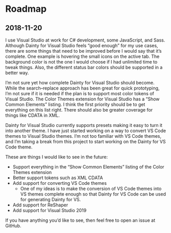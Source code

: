 # Roadmap

## 2018-11-20

I use Visual Studio at work for C# development, some JavaScript, and Sass. Although Dainty for Visual Studio feels “good enough” for my use cases, there are some things that need to be improved before I would say that it’s complete. One example is hovering the small icons on the active tab. The background color is not the one I would choose if I had unlimited time to tweak things. Also, the different status bar colors should be supported in a better way.

I’m not sure yet how complete Dainty for Visual Studio should become. While the search–replace approach has been great for quick prototyping, I’m not sure if it is needed if the plan is to support most color tokens of Visual Studio. The Color Themes extension for Visual Studio has a “Show Common Elements” listing. I think the first priority should be to get everything on this list right. There should also be greater coverage for things like CDATA in XML.

Dainty for Visual Studio currently supports presets making it easy to turn it into another theme. I have just started working on a way to convert VS Code themes to Visual Studio themes. I’m not too familiar with VS Code themes, and I’m taking a break from this project to start working on the Dainty for VS Code theme.

These are things I would like to see in the future:

- Support everything in the “Show Common Elements” listing of the Color Themes extension
- Better support tokens such as XML CDATA
- Add support for converting VS Code themes
  - One of my ideas is to make the conversion of VS Code themes into VS themes complete enough so that Dainty for VS Code can be used for generating Dainty for VS.
- Add support for ReShaper
- Add support for Visual Studio 2019

If you have anything you’d like to see, then feel free to open an issue at GitHub.
